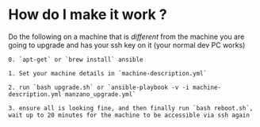 # How do I make it work ?
Do the following on a machine that is _different_ from the machine you are going to upgrade and has your ssh key on it (your normal dev PC works)
```
0. `apt-get` or `brew install` ansible

1. Set your machine details in `machine-description.yml`

2. run `bash upgrade.sh` or `ansible-playbook -v -i machine-description.yml manzano_upgrade.yml`

3. ensure all is looking fine, and then finally run `bash reboot.sh`, wait up to 20 minutes for the machine to be accessible via ssh again
```